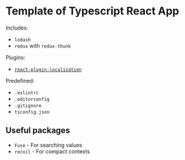 # Template of Typescript React App

Includes:

- `lodash`
- `redux` with `redux-thunk`

Plugins:

- [`react-plugin-localization`](https://github.com/codepandoradev/react-plugin-localization)

Predefined:

- `.eslintrc`
- `.editorconfig`
- `.gitignore`
- `tsconfig.json`

## Useful packages

- `Fuse` - For searching values
- `recoil` - For compact contexts
